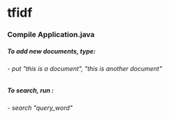 # tfidf


### Compile Application.java 
##### To add new documents, type:
###### - put "this is a document", "this is another document" 


##### To search, run :
###### - search "query_word" 
